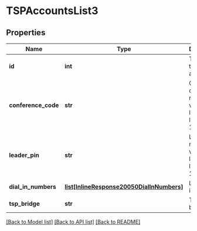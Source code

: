 # TSPAccountsList3

## Properties
Name | Type | Description | Notes
------------ | ------------- | ------------- | -------------
**id** | **int** | The ID of the TSP account. | [optional] 
**conference_code** | **str** | Conference code: numeric value, length is less than 16. | 
**leader_pin** | **str** | Leader PIN: numeric value, length is less than 16. | 
**dial_in_numbers** | [**list[InlineResponse20050DialInNumbers]**](InlineResponse20050DialInNumbers.md) | List of dial in numbers. | [optional] 
**tsp_bridge** | **str** | Telephony bridge  | [optional] 

[[Back to Model list]](../README.md#documentation-for-models) [[Back to API list]](../README.md#documentation-for-api-endpoints) [[Back to README]](../README.md)

